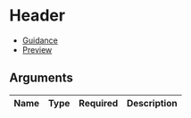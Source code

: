 # Header

- [Guidance](https://moj-design-system.herokuapp.com/components/header)
- [Preview](https://moj-frontend.herokuapp.com/components/header)

## Arguments

|Name|Type|Required|Description|
|---|---|---|---|